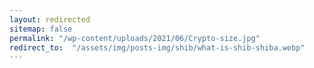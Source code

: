 ```yaml
---
layout: redirected
sitemap: false
permalink: "/wp-content/uploads/2021/06/Crypto-size.jpg"
redirect_to:  "/assets/img/posts-img/shib/what-is-shib-shiba.webp"
---
```


